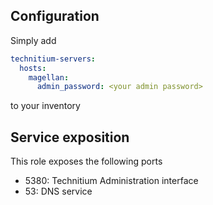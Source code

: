 ## Configuration

Simply add 

```yaml
technitium-servers:
  hosts:
    magellan:
      admin_password: <your admin password>
```
to your inventory


## Service exposition

This role exposes the following ports

- 5380: Technitium Administration interface
- 53: DNS service

